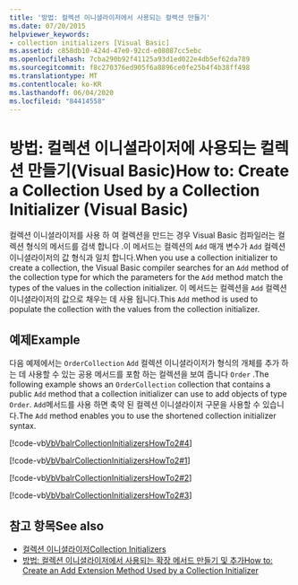 ```yaml
---
title: '방법: 컬렉션 이니셜라이저에서 사용되는 컬렉션 만들기'
ms.date: 07/20/2015
helpviewer_keywords:
- collection initializers [Visual Basic]
ms.assetid: c858db10-424d-47e0-92cd-e08087cc5ebc
ms.openlocfilehash: 7cba290b92f41125a93d1ed022e4db5ef62da789
ms.sourcegitcommit: f8c270376ed905f6a8896ce0fe25b4f4b38ff498
ms.translationtype: MT
ms.contentlocale: ko-KR
ms.lasthandoff: 06/04/2020
ms.locfileid: "84414558"
---
```

# <a name="how-to-create-a-collection-used-by-a-collection-initializer-visual-basic"></a><span data-ttu-id="04c6f-102">방법: 컬렉션 이니셜라이저에 사용되는 컬렉션 만들기(Visual Basic)</span><span class="sxs-lookup"><span data-stu-id="04c6f-102">How to: Create a Collection Used by a Collection Initializer (Visual Basic)</span></span>
<span data-ttu-id="04c6f-103">컬렉션 이니셜라이저를 사용 하 여 컬렉션을 만드는 경우 Visual Basic 컴파일러는 컬렉션 형식의 메서드를 검색 합니다 .이 메서드는 컬렉션의 `Add` 매개 변수가 `Add` 컬렉션 이니셜라이저의 값 형식과 일치 합니다.</span><span class="sxs-lookup"><span data-stu-id="04c6f-103">When you use a collection initializer to create a collection, the Visual Basic compiler searches for an `Add` method of the collection type for which the parameters for the `Add` method match the types of the values in the collection initializer.</span></span> <span data-ttu-id="04c6f-104">이 메서드는 컬렉션을 `Add` 컬렉션 이니셜라이저의 값으로 채우는 데 사용 됩니다.</span><span class="sxs-lookup"><span data-stu-id="04c6f-104">This `Add` method is used to populate the collection with the values from the collection initializer.</span></span>  
  
## <a name="example"></a><span data-ttu-id="04c6f-105">예제</span><span class="sxs-lookup"><span data-stu-id="04c6f-105">Example</span></span>  
 <span data-ttu-id="04c6f-106">다음 예제에서는 `OrderCollection` `Add` 컬렉션 이니셜라이저가 형식의 개체를 추가 하는 데 사용할 수 있는 공용 메서드를 포함 하는 컬렉션을 보여 줍니다 `Order` .</span><span class="sxs-lookup"><span data-stu-id="04c6f-106">The following example shows an `OrderCollection` collection that contains a public `Add` method that a collection initializer can use to add objects of type `Order`.</span></span> <span data-ttu-id="04c6f-107">`Add`메서드를 사용 하면 축약 된 컬렉션 이니셜라이저 구문을 사용할 수 있습니다.</span><span class="sxs-lookup"><span data-stu-id="04c6f-107">The `Add` method enables you to use the shortened collection initializer syntax.</span></span>  
  
 [!code-vb[VbVbalrCollectionInitializersHowTo2#4](~/samples/snippets/visualbasic/VS_Snippets_VBCSharp/VbVbalrCollectionInitializersHowTo2/VB/Module1.vb#4)]  
  
 [!code-vb[VbVbalrCollectionInitializersHowTo2#1](~/samples/snippets/visualbasic/VS_Snippets_VBCSharp/VbVbalrCollectionInitializersHowTo2/VB/Module1.vb#1)]  
  
 [!code-vb[VbVbalrCollectionInitializersHowTo2#2](~/samples/snippets/visualbasic/VS_Snippets_VBCSharp/VbVbalrCollectionInitializersHowTo2/VB/Module1.vb#2)]  
  
 [!code-vb[VbVbalrCollectionInitializersHowTo2#3](~/samples/snippets/visualbasic/VS_Snippets_VBCSharp/VbVbalrCollectionInitializersHowTo2/VB/Module1.vb#3)]  
  
## <a name="see-also"></a><span data-ttu-id="04c6f-108">참고 항목</span><span class="sxs-lookup"><span data-stu-id="04c6f-108">See also</span></span>

- [<span data-ttu-id="04c6f-109">컬렉션 이니셜라이저</span><span class="sxs-lookup"><span data-stu-id="04c6f-109">Collection Initializers</span></span>](index.md)
- [<span data-ttu-id="04c6f-110">방법: 컬렉션 이니셜라이저에서 사용되는 확장 메서드 만들기 및 추가</span><span class="sxs-lookup"><span data-stu-id="04c6f-110">How to: Create an Add Extension Method Used by a Collection Initializer</span></span>](how-to-create-an-add-extension-method-used-by-a-collection-initializer.md)

